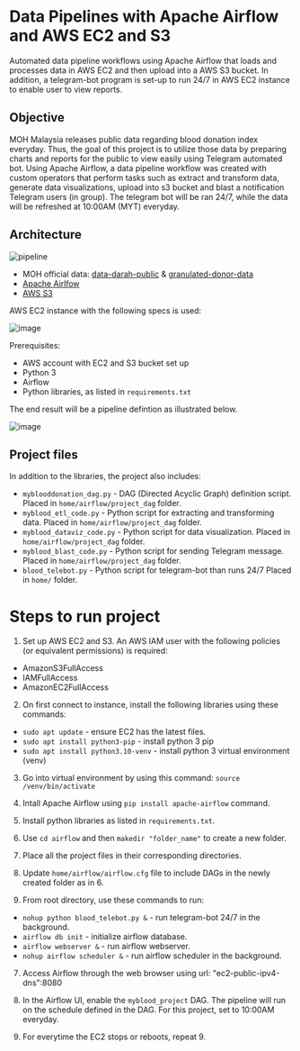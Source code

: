 # Data Pipelines with Apache Airflow and AWS EC2 and S3

Automated data pipeline workflows using Apache Airflow that loads and processes data in AWS EC2 and then upload into a AWS S3 bucket. In addition, a telegram-bot program is set-up to run 24/7 in AWS EC2 instance to enable user to view reports.

## Objective

MOH Malaysia releases public data regarding blood donation index everyday. Thus, the goal of this project is to utilize those data by preparing charts and reports for the public to view easily using Telegram automated bot. Using Apache Airflow, a data pipeline workflow was created with custom operators that perform tasks such as extract and transform data, generate data visualizations, upload into s3 bucket and blast a notification Telegram users (in group). The telegram bot will be ran 24/7, while the data will be refreshed at 10:00AM (MYT) everyday. 

## Architecture

![pipeline](https://github.com/syahiramzar/mybloodindex_project/assets/128501870/6c44abf6-d5f5-40dd-85d7-24559d6a81ea)

* MOH official data: [data-darah-public](https://github.com/MoH-Malaysia/data-darah-public) & [granulated-donor-data](https://dub.sh/ds-data-granular)
* [Apache Airlfow](https://airflow.apache.org/)
* [AWS S3](https://aws.amazon.com/s3/)

AWS EC2 instance with the following specs is used:

![image](https://github.com/syahiramzar/mybloodindex_project/assets/128501870/5fe746d4-b0cd-4b7d-8653-dc6dfbb22e79)

Prerequisites:
* AWS account with EC2 and S3 bucket set up
* Python 3
* Airflow
* Python libraries, as listed in `requirements.txt`

The end result will be a pipeline defintion as illustrated below.

![image](https://github.com/syahiramzar/mybloodindex_project/assets/128501870/4ef420a1-428b-4014-9367-0deb5abb402b)

## Project files
In addition to the libraries, the project also includes:

* `myblooddonation_dag.py` - DAG (Directed Acyclic Graph) definition script. Placed in `home/airflow/project_dag` folder.
* `myblood_etl_code.py` - Python script for extracting and transforming data. Placed in `home/airflow/project_dag` folder.
* `myblood_dataviz_code.py` - Python script for data visualization. Placed in `home/airflow/project_dag` folder.
* `myblood_blast_code.py` - Python script for sending Telegram message. Placed in `home/airflow/project_dag` folder.
* `blood_telebot.py` - Python script for telegram-bot than runs 24/7 Placed in `home/` folder.

# Steps to run project

1. Set up AWS EC2 and S3. An AWS IAM user with the following policies (or equivalent permissions) is required:

* AmazonS3FullAccess
* IAMFullAccess
* AmazonEC2FullAccess

2. On first connect to instance, install the following libraries using these commands:

  * `sudo apt update` - ensure EC2 has the latest files.
  * `sudo apt install python3-pip` - install python 3 pip
  * `sudo apt install python3.10-venv` - install python 3 virtual environment (venv)

3. Go into virtual environment by using this command: `source /venv/bin/activate`

4. Intall Apache Airflow using `pip install apache-airflow` command.

5. Install python libraries as listed in `requirements.txt`.

6. Use `cd airflow` and then `makedir "folder_name"` to create a new folder. 

7. Place all the project files in their corresponding directories.

8. Update `home/airflow/airflow.cfg` file to include DAGs in the newly created folder as in 6. 

9. From root directory, use these commands to run:

  * `nohup python blood_telebot.py &` - run telegram-bot 24/7 in the background.
  * `airflow db init` - initialize airflow database.
  * `airflow webserver &` - run airflow webserver.
  * `nohup airflow scheduler &` - run airflow scheduler in the background.

7. Access Airflow through the web browser using url: "ec2-public-ipv4-dns":8080

8. In the Airflow UI, enable the `myblood_project` DAG. The pipeline will run on the schedule defined in the DAG. For this project, set to 10:00AM everyday.

9. For everytime the EC2 stops or reboots, repeat 9. 
